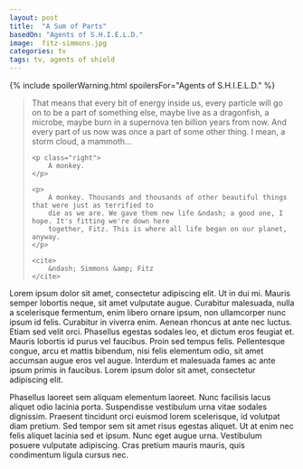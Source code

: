 ```yaml
---
layout: post
title:  "A Sum of Parts"
basedOn: "Agents of S.H.I.E.L.D."
image:  fitz-simmons.jpg
categories: tv
tags: tv, agents of shield
---
```


{% include spoilerWarning.html spoilersFor="Agents of S.H.I.E.L.D." %}

<blockquote>
    <p>
        That means that every bit of energy inside us, every particle will go on to be a part of 
        something else, maybe live as a dragonfish, a microbe, maybe burn in a supernova ten 
        billion years from now. And every part of us now was once a part of some other thing. 
        I mean, a storm cloud, a mammoth&hellip;
    </p>

    <p class="right">
        A monkey.
    </p>

    <p>
        A monkey. Thousands and thousands of other beautiful things that were just as terrified to 
        die as we are. We gave them new life &ndash; a good one, I hope. It's fitting we're down here 
        together, Fitz. This is where all life began on our planet, anyway. 
    </p>

    <cite>
        &ndash; Simmons &amp; Fitz
    </cite>
</blockquote>

<p>
Lorem ipsum dolor sit amet, consectetur adipiscing elit. Ut in dui mi. Mauris semper lobortis neque, sit amet vulputate augue. Curabitur malesuada, nulla a scelerisque fermentum, enim libero ornare ipsum, non ullamcorper nunc ipsum id felis. Curabitur in viverra enim. Aenean rhoncus at ante nec luctus. Etiam sed velit orci. Phasellus egestas sodales leo, et dictum eros feugiat et. Mauris lobortis id purus vel faucibus. Proin sed tempus felis. Pellentesque congue, arcu et mattis bibendum, nisi felis elementum odio, sit amet accumsan augue eros vel augue. Interdum et malesuada fames ac ante ipsum primis in faucibus. Lorem ipsum dolor sit amet, consectetur adipiscing elit.
</p>

<p>
Phasellus laoreet sem aliquam elementum laoreet. Nunc facilisis lacus aliquet odio lacinia porta. Suspendisse vestibulum urna vitae sodales dignissim. Praesent tincidunt orci euismod lorem scelerisque, id volutpat diam pretium. Sed tempor sem sit amet risus egestas aliquet. Ut at enim nec felis aliquet lacinia sed et ipsum. Nunc eget augue urna. Vestibulum posuere vulputate adipiscing. Cras pretium mauris mauris, quis condimentum ligula cursus nec.
</p>